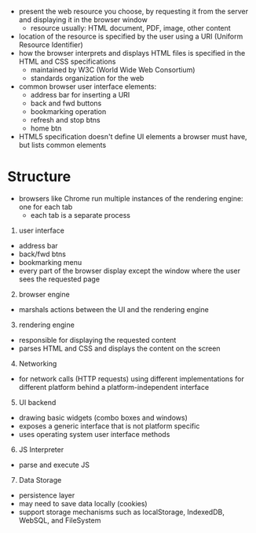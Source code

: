 - present the web resource you choose, by requesting it from the server and displaying it in the browser window
  - resource usually: HTML document, PDF, image, other content
- location of the resource is specified by the user using a URI (Uniform Resource Identifier)
- how the browser interprets and displays HTML files is specified in the HTML and CSS specifications
  - maintained by W3C (World Wide Web Consortium)
  - standards organization for the web
- common browser user interface elements:
  - address bar for inserting a URI
  - back and fwd buttons
  - bookmarking operation
  - refresh and stop btns
  - home btn
- HTML5 specification doesn't define UI elements a browser must have, but lists common elements

# Structure
- browsers like Chrome run multiple instances of the rendering engine: one for each tab
  - each tab is a separate process
1. user interface
  - address bar
  - back/fwd btns
  - bookmarking menu
  - every part of the browser display except the window where the user sees the requested page 
2. browser engine
  - marshals actions between the UI and the rendering engine
3. rendering engine
  - responsible for displaying the requested content
  - parses HTML and CSS and displays the content on the screen
4. Networking
  - for network calls (HTTP requests) using different implementations for different platform behind a platform-independent interface
5. UI backend
  - drawing basic widgets (combo boxes and windows)
  - exposes a generic interface that is not platform specific
  - uses operating system user interface methods
6. JS Interpreter
  - parse and execute JS
7. Data Storage
  - persistence layer
  - may need to save data locally (cookies)
  - support storage mechanisms such as localStorage, IndexedDB, WebSQL, and FileSystem
